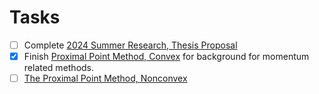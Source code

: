 # **Tasks**

- [ ] Complete [2024 Summer Research, Thesis Proposal](2024%20Summer%20Research,%20Thesis%20Proposal.md)
- [x] Finish [Proximal Point Method, Convex](Proximal%20Point%20Method,%20Convex.md) for background for momentum related methods. 
- [ ] [The Proximal Point Method, Nonconvex](../AMATH%20516%20Numerical%20Optimizations/The%20Proximal%20Point%20Method,%20Nonconvex.md)